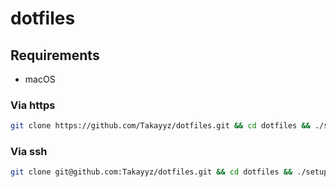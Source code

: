 # dotfiles
## Requirements
- macOS

### Via https
```sh
git clone https://github.com/Takayyz/dotfiles.git && cd dotfiles && ./setup.sh
```

### Via ssh
```sh
git clone git@github.com:Takayyz/dotfiles.git && cd dotfiles && ./setup.sh
```
